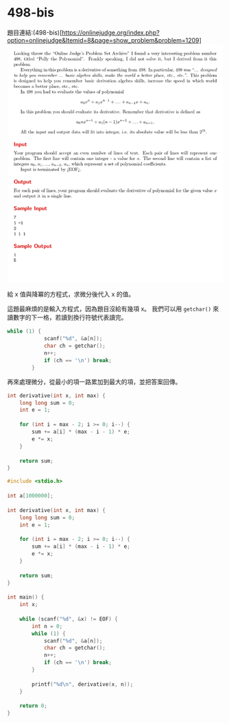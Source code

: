 # 498-bis

題目連結:(498-bis)[https://onlinejudge.org/index.php?option=onlinejudge&Itemid=8&page=show_problem&problem=1209]
![18-1](pic/18-1.jpg)

給 x 值與降冪的方程式，求微分後代入 x 的值。

這題最麻煩的是輸入方程式，因為題目沒給有幾項 x。
我們可以用 `getchar()` 來讀數字的下一格，若讀到換行符號代表讀完。

```C
while (1) {
            scanf("%d", &a[n]);
            char ch = getchar();
            n++;
            if (ch == '\n') break;
        }
```

再來處理微分，從最小的項一路累加到最大的項，並把答案回傳。

```C
int derivative(int x, int max) {
    long long sum = 0;
    int e = 1;

    for (int i = max - 2; i >= 0; i--) {
        sum += a[i] * (max - i - 1) * e;
        e *= x;
    }

    return sum;
}
```

```C
#include <stdio.h>

int a[1000000];

int derivative(int x, int max) {
    long long sum = 0;
    int e = 1;

    for (int i = max - 2; i >= 0; i--) {
        sum += a[i] * (max - i - 1) * e;
        e *= x;
    }

    return sum;
}

int main() {
    int x;

    while (scanf("%d", &x) != EOF) {
        int n = 0;
        while (1) {
            scanf("%d", &a[n]);
            char ch = getchar();
            n++;
            if (ch == '\n') break;
        }

        printf("%d\n", derivative(x, n));
    }

    return 0;
}

```